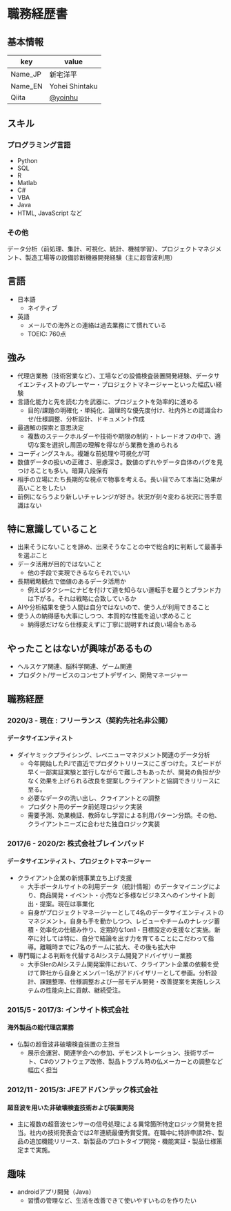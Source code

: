 # 職務経歴書

## 基本情報
|key|value|
|---|-----|
|Name_JP|新宅洋平|
|Name_EN|Yohei Shintaku|
|Qiita|[@yoinhu](https://qiita.com/yoinhu)|

## スキル
### プログラミング言語
- Python
- SQL
- R
- Matlab
- C#
- VBA
- Java
- HTML, JavaScript
など
### その他
データ分析（前処理、集計、可視化、統計、機械学習）、プロジェクトマネジメント、製造工場等の設備診断機器開発経験（主に超音波利用）

## 言語
- 日本語
  - ネイティブ
- 英語
  - メールでの海外との連絡は過去業務にて慣れている
  - TOEIC: 760点

## 強み
- 代理店業務（技術営業など）、工場などの設備検査装置開発経験、データサイエンティストのプレーヤー・プロジェクトマネージャーといった幅広い経験
- 言語化能力と先を読む力を武器に、プロジェクトを効率的に進める
  - 目的/課題の明確化・単純化、論理的な優先度付け、社内外との認識合わせ/仕様調整、分析設計、ドキュメント作成
- 最適解の探索と意思決定
  - 複数のステークホルダーや技術や期限の制約・トレードオフの中で、適切な案を選択し周囲の理解を得ながら業務を進められる
- コーディングスキル。複雑な前処理や可視化が可
- 数値データの扱いの正確さ、思慮深さ。数値のずれやデータ自体のバグを見つけることも多い。暗算八段保有
- 相手の立場にたち長期的な視点で物事を考える。長い目でみて本当に効果が高いことをしたい
- 前例にならうより新しいチャレンジが好き。状況が刻々変わる状況に苦手意識はない

## 特に意識していること
- 出来そうにないことを諦め、出来そうなことの中で総合的に判断して最善手を選ぶこと
- データ活用が目的ではないこと
  - 他の手段で実現できるならそれでいい
- 長期戦略観点で価値のあるデータ活用か
  - 例えばタクシーにナビを付けて道を知らない運転手を雇うとブランド力は下がる。それは戦略に合致しているか
- AIや分析結果を使う人間は自分ではないので、使う人が利用できること
- 使う人の納得感も大事にしつつ、本質的な性能を追い求めること
  - 納得感だけなら仕様変えずに丁寧に説明すれば良い場合もある

## やったことはないが興味があるもの
- ヘルスケア関連、脳科学関連、ゲーム関連
- プロダクト/サービスのコンセプトデザイン、開発マネージャー

## 職務経歴

### 2020/3 - 現在 : フリーランス（契約先社名非公開）
#### データサイエンティスト
- ダイヤミックプライシング、レベニューマネジメント関連のデータ分析
  - 今年開始したPJで直近でプロダクトリリースにこぎつけた。スピードが早く一部実証実験と並行しながらで難しさもあったが、開発の負担が少なく効果を上げられる改良を提案しクライアントと協調できリリースに至る。
  - 必要なデータの洗い出し、クライアントとの調整
  - プロダクト用のデータ前処理ロジック実装
  - 需要予測、効果検証、教師なし学習による利用パターン分類。その他、クライアントニーズに合わせた独自ロジック実装

### 2017/6 - 2020/2: 株式会社ブレインパッド

#### データサイエンティスト、プロジェクトマネージャー
- クライアント企業の新規事業立ち上げ支援
  - 大手ポータルサイトの利用データ（統計情報）のデータマイニングにより、商品開発・イベント・小売など多様なビジネスへのインサイト創出・提案。現在は事業化
  - 自身がプロジェクトマネージャーとして4名のデータサイエンティストのマネジメント。自身も手を動かしつつ、レビューやチームのナレッジ蓄積・効率化の仕組み作り、定期的な1on1・目標設定の支援など実施。新卒に対しては特に、自分で結論を出す力を育てることにこだわって指導。離職時までに7名のチームに拡大、その後も拡大中
- 専門職による判断を代替するAIシステム開発アドバイザリー業務
  - 大手SIerのAIシステム開発案件において、クライアント企業の依頼を受けて弊社から自身とメンバー1名がアドバイザリーとして参画。分析設計、課題整理、仕様調整および一部モデル開発・改善提案を実施しシステムの性能向上に貢献、継続受注。

### 2015/5 - 2017/3: インサイト株式会社

#### 海外製品の総代理店業務
- 仏製の超音波非破壊検査装置の主担当
  - 展示会運営、関連学会への参加、デモンストレーション、技術サポート、C#のソフトウェア改修、製品トラブル時の仏メーカーとの調整など幅広く担当

### 2012/11 - 2015/3: JFEアドバンテック株式会社
#### 超音波を用いた非破壊検査技術および装置開発
- 主に複数の超音波センサーの信号処理による異常箇所特定ロジック開発を担当。社内の技術発表会では2年連続最優秀賞受賞。在職中に特許申請2件、製品の追加機能リリース、新製品のプロトタイプ開発・機能実証・製品仕様策定まで実施。

## 趣味
- androidアプリ開発（Java）
  - 習慣の管理など、生活を改善できて使いやすいものを作りたい

